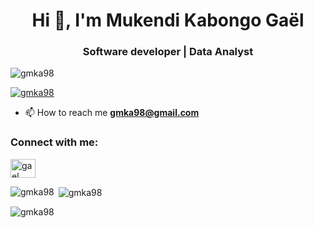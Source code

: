 <h1 align="center">Hi 👋, I'm Mukendi Kabongo Gaël</h1>
<h3 align="center"> Software developer | Data Analyst </h3>

<p align="left"> <img src="https://komarev.com/ghpvc/?username=gmka98&label=Profile%20views&color=0e75b6&style=flat" alt="gmka98" /> </p>

<p align="left"> <a href="https://github.com/ryo-ma/github-profile-trophy"><img src="https://github-profile-trophy.vercel.app/?username=gmka98" alt="gmka98" /></a> </p>

- 📫 How to reach me **gmka98@gmail.com**

<h3 align="left">Connect with me:</h3>
<p align="left">
<a href="https://linkedin.com/in/gael mukendi kabongo" target="blank"><img align="center" src="https://raw.githubusercontent.com/rahuldkjain/github-profile-readme-generator/master/src/images/icons/Social/linked-in-alt.svg" alt="gael mukendi kabongo" height="30" width="40" /></a>
</p>


<p><img align="left" src="https://github-readme-stats.vercel.app/api/top-langs?username=gmka98&show_icons=true&locale=en&layout=compact" alt="gmka98" /></p>

<p>&nbsp;<img align="center" src="https://github-readme-stats.vercel.app/api?username=gmka98&show_icons=true&locale=en" alt="gmka98" /></p>

<p><img align="center" src="https://github-readme-streak-stats.herokuapp.com/?user=gmka98&" alt="gmka98" /></p>
